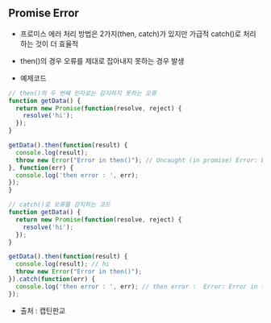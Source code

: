 ## Promise Error
- 프로미스 에러 처리 방법은 2가지(then, catch)가 있지만 가급적 catch()로 처리하는 것이 더 효율적
- then()의 경우 오류를 제대로 잡아내지 못하는 경우 발생

- 예제코드
```Javascript
// then()의 두 번째 인자로는 감지하지 못하는 오류
function getData() {
  return new Promise(function(resolve, reject) {
    resolve('hi');
  });
}

getData().then(function(result) {
  console.log(result);
  throw new Error("Error in then()"); // Uncaught (in promise) Error: Error in then()
}, function(err) {
  console.log('then error : ', err);
});
}

// catch()로 오류를 감지하는 코드
function getData() {
  return new Promise(function(resolve, reject) {
    resolve('hi');
  });
}

getData().then(function(result) {
  console.log(result); // hi
  throw new Error("Error in then()");
}).catch(function(err) {
  console.log('then error : ', err); // then error :  Error: Error in then()
});
```

- 출처 : 캡틴판교
